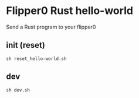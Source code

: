 # Flipper0 Rust hello-world

Send a Rust program to your flipper0

## init (reset)

`sh reset_hello-world.sh`

## dev

`sh dev.sh`
